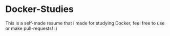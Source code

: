 # Docker-Studies
This is a self-made resume that i made for studying Docker, feel free to use or make pull-requests! :)
